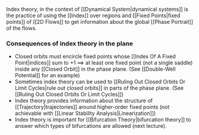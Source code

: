 Index theory, in the context of [[Dynamical System|dynamical systems]] is the practice of using the [[Index]] over regions and [[Fixed Points|fixed points]] of [[2D Flows]] to get information about the global [[Phase Portrait]] of the flows.

### Consequences of index theory in the plane

* Closed orbits must encircle fixed points whose [[Index Of A Fixed Point|indices]] sum to $+1$ $\implies$ at least one fixed point (not a single saddle) inside any [[Closed Orbit]] in the phase plane. (See [[Double-Well Potential]] for an example)
* Sometimes index theory can be used to [[Ruling Out Closed Orbits Or Limit Cycles|rule out closed orbits]] in parts of the phase plane. (See [[Ruling Out Closed Orbits Or Limit Cycles]])
* Index theory provides information about the structure of [[Trajectory|trajectories]] around higher-order fixed points (not achievable with [[Linear Stability Analysis|Linearization]])
* Index theory is important for [[Bifurcation Theory|bifurcation theory]] to answer which types of bifurcations are allowed (next lecture).


